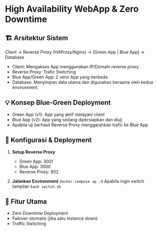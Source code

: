 
<h1> High Availability WebApp & Zero Downtime </h1>

## 🏗️ Arsitektur Sistem
Client → Reverse Proxy (HAProxy/Nginx) → [Green App | Blue App] → Database
- Client: Mengakses App menggunakan IP/Domain reverse proxy
- Reverse Proxy: Trafic Switching
- Blue App/Green App: 2 versi App yang berbeda
- Database: Menyimpan data utama dan digunakan bersama oleh kedua environment. 

## 💡 Konsep Blue-Green Deployment
- Green App (v1): App yang aktif melayani client
- Blue App (v2): App yang sedang dipersiapkan dan diuji
- Apabila uji berhasil Reverse Proxy menggarahkan trafic ke Blue App

## 🧱 Konfigurasi & Deployment
1. **Setup Reverse Proxy**
   - Green App: 3001
   - Blue App: 3000
   - Reverse Proxy: 802
     
2. **Jalankan Environment**
   ``` docker-compose up -d ```
    Apabila ingin switch tampilan
   ``` bash switch.sh ```

## 🧩 Fitur Utama
- Zero Downtime Deployment
- Failover otomatis (jika satu instance down)
- Traffic Switching


